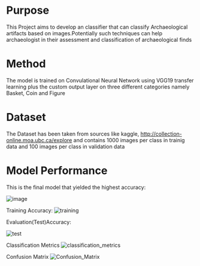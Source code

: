 # Purpose
This Project aims to develop an classifier that can classify Archaeological artifacts based on images.Potentially such techniques  can help archaeologist in their assessment and classification of archaeological finds

# Method
The model is trained on Convulational Neural Network using VGG19 transfer learning plus the custom output layer on three different categories namely Basket, Coin and Figure 

# Dataset
The Dataset has been taken from sources like kaggle, http://collection-online.moa.ubc.ca/explore and contains 1000 images per class in trainig data and 100 images per class in validation data

# Model Performance 
This is the final model that yielded the highest accuracy:

![image](https://user-images.githubusercontent.com/47889475/98122467-a8dfb580-1ed6-11eb-9829-51200681f8d8.png)



Training Accuracy:
![training](https://user-images.githubusercontent.com/47889475/98120608-2d7d0480-1ed4-11eb-8874-8b6b7d736ff2.JPG)




Evaluation(Test)Accuracy:



![test](https://user-images.githubusercontent.com/47889475/98120623-31108b80-1ed4-11eb-88df-66043eed9883.JPG)




Classification Metrics
![classification_metrics](https://user-images.githubusercontent.com/47889475/98120635-34a41280-1ed4-11eb-98c9-c01bc084365b.JPG)




Confusion Matrix
![Confusion_Matrix](https://user-images.githubusercontent.com/47889475/98120642-37066c80-1ed4-11eb-974c-e03311bb670f.JPG)




